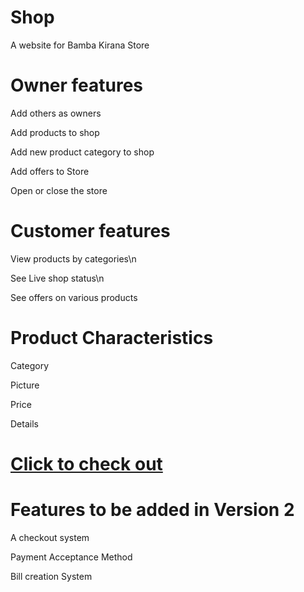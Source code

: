 # Shop
A website for Bamba Kirana Store

# Owner features
Add others as owners

Add products to shop

Add new product category to shop 

Add offers to Store

Open or close the store


# Customer features
View products by categories\n

See Live shop status\n

See offers on various products


# Product Characteristics

Category

Picture

Price

Details

#  [Click to check out](https://shop.sahajbamba.me/)


# Features to be added in Version 2

A checkout system

Payment Acceptance Method

Bill creation System
